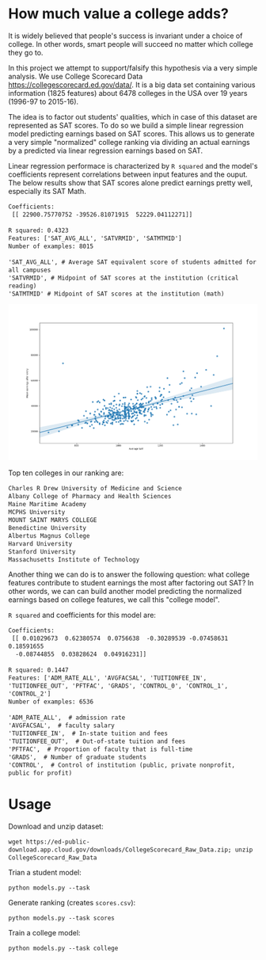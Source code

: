 # How much value a college adds?

It is widely believed that people's success is invariant under a choice of college. 
In other words, smart people will succeed no matter which college they go to. 

In this project we attempt to support/falsify this hypothesis via a very simple analysis. 
We use College Scorecard Data https://collegescorecard.ed.gov/data/. It is a big data set containing 
various information (1825 features) about 6478 colleges in the USA over 19 years (1996-97 to 2015-16).

The idea is to factor out students' qualities, which in case of this dataset are represented as SAT scores. 
To do so we build a simple linear regression model predicting earnings based on SAT scores. 
This allows us to generate a very simple "normalized" college ranking via dividing an actual earnings 
by a predicted via linear regression earnings based on SAT.

Linear regression performace is characterized by `R squared` and the model's coefficients represent correlations between input features and the ouput. The below results show that SAT scores alone predict earnings pretty well, especially its SAT Math.
```
Coefficients:
 [[ 22900.75770752 -39526.81071915  52229.04112271]]

R squared: 0.4323
Features: ['SAT_AVG_ALL', 'SATVRMID', 'SATMTMID']
Number of examples: 8015

'SAT_AVG_ALL', # Average SAT equivalent score of students admitted for all campuses
'SATVRMID', # Midpoint of SAT scores at the institution (critical reading)
'SATMTMID' # Midpoint of SAT scores at the institution (math)
```
![alt text](earnings_vs_sat.png)

Top ten colleges in our ranking are:
```
Charles R Drew University of Medicine and Science
Albany College of Pharmacy and Health Sciences
Maine Maritime Academy
MCPHS University
MOUNT SAINT MARYS COLLEGE
Benedictine University
Albertus Magnus College
Harvard University
Stanford University
Massachusetts Institute of Technology
```

Another thing we can do is to answer the following question: what college features contribute to student earnings the most after factoring out SAT? In other words, we can can build another model predicting the normalized earnings based on college features, we call this "college model".

`R squared` and coefficients for this model are:
```
Coefficients:
 [[ 0.01029673  0.62380574  0.0756638  -0.30289539 -0.07458631  0.18591655
  -0.08744855  0.03828624  0.04916231]]

R squared: 0.1447
Features: ['ADM_RATE_ALL', 'AVGFACSAL', 'TUITIONFEE_IN', 'TUITIONFEE_OUT', 'PFTFAC', 'GRADS', 'CONTROL_0', 'CONTROL_1', 'CONTROL_2']
Number of examples: 6536

'ADM_RATE_ALL',  # admission rate
'AVGFACSAL',  # faculty salary
'TUITIONFEE_IN',  # In-state tuition and fees
'TUITIONFEE_OUT',  # Out-of-state tuition and fees
'PFTFAC',  # Proportion of faculty that is full-time
'GRADS',  # Number of graduate students
'CONTROL',  # Control of institution (public, private nonprofit, public for profit)
```

# Usage

Download and unzip dataset:
```
wget https://ed-public-download.app.cloud.gov/downloads/CollegeScorecard_Raw_Data.zip; unzip CollegeScorecard_Raw_Data
```
Trian a student model:
```
python models.py --task
```

Generate ranking (creates `scores.csv`):
```
python models.py --task scores
```

Train a college model:
```
python models.py --task college
```

